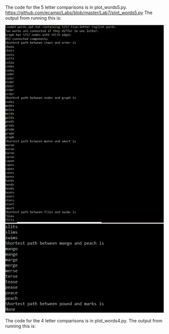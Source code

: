 The code for the 5 letter comparisons is in plot_words5.py. https://github.com/ecampi/Labs/blob/master/Lab7/plot_words5.py The output from running this is:

![](https://github.com/ecampi/Labs/blob/master/Lab7/word5_1.PNG)
![](https://github.com/ecampi/Labs/blob/master/Lab7/word5_2.PNG)


The code for the 4 letter comparisons is in plot_words4.py. The output from running this is:
